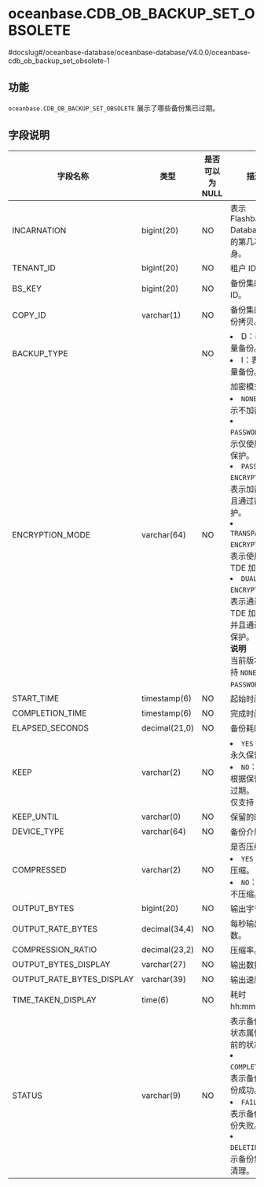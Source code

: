 oceanbase.CDB_OB_BACKUP_SET_OBSOLETE 
=========================================================
#docslug#/oceanbase-database/oceanbase-database/V4.0.0/oceanbase-cdb_ob_backup_set_obsolete-1


功能 
-----------------------

`oceanbase.CDB_OB_BACKUP_SET_OBSOLETE` 展示了哪些备份集已过期。

字段说明 
-------------------------



|           字段名称            |      类型       | 是否可以为 NULL |                                                                                                                                                                                                                          描述                                                                                                                                                                                                                           |
|---------------------------|---------------|------------|-------------------------------------------------------------------------------------------------------------------------------------------------------------------------------------------------------------------------------------------------------------------------------------------------------------------------------------------------------------------------------------------------------------------------------------------------------|
| INCARNATION               | bigint(20)    | NO         | 表示 Flashback Database 后的第几次分身。                                                                                                                                                                                                                                                                                                                                                                                                                        |
| TENANT_ID                 | bigint(20)    | NO         | 租户 ID。                                                                                                                                                                                                                                                                                                                                                                                                                                                |
| BS_KEY                    | bigint(20)    | NO         | 备份集的 ID。                                                                                                                                                                                                                                                                                                                                                                                                                                              |
| COPY_ID                   | varchar(1)    | NO         | 备份集的第几份拷贝。                                                                                                                                                                                                                                                                                                                                                                                                                                            |
| BACKUP_TYPE               |               | NO         | <li> D：表示全量备份。   <li> I：表示增量备份。                                                                                                                                                                                                                                                                                                                                          |
| ENCRYPTION_MODE           | varchar(64)   | NO         | 加密模式： <li> `NONE`：表示不加密。   <li> `PASSWORD`：表示仅使用密码保护。   <li> `PASSWORD  ENCRYPTION`：表示加密，并且通过密码保护。   <li> `TRANSPARENT  ENCRYPTION`：表示使用了 TDE 加密。   <li> `DUAL MODE  ENCRYPTION`：表示通过 TDE 加密，并且通过密码保护。    <br>**说明**<br>  当前版本仅支持 `NONE` 和 `PASSWORD`。 |
| START_TIME                | timestamp(6)  | NO         | 起始时间。                                                                                                                                                                                                                                                                                                                                                                                                                                                 |
| COMPLETION_TIME           | timestamp(6)  | NO         | 完成时间。                                                                                                                                                                                                                                                                                                                                                                                                                                                 |
| ELAPSED_SECONDS           | decimal(21,0) | NO         | 备份耗时。                                                                                                                                                                                                                                                                                                                                                                                                                                                 |
| KEEP                      | varchar(2)    | NO         | <li> `YES`：表示永久保留。   <li> `NO`：表示根据保留时间过期。    目前仅支持 `NO`。                                                                                                                                                                                                                                                                                                                |
| KEEP_UNTIL                | varchar(0)    | NO         | 保留的时间。                                                                                                                                                                                                                                                                                                                                                                                                                                                |
| DEVICE_TYPE               | varchar(64)   | NO         | 备份介质。                                                                                                                                                                                                                                                                                                                                                                                                                                                 |
| COMPRESSED                | varchar(2)    | NO         | 是否压缩： <li> `YES`：表示压缩。   <li> `NO`：表示不压缩。                                                                                                                                                                                                                                                                                                                |
| OUTPUT_BYTES              | bigint(20)    | NO         | 输出字节数。                                                                                                                                                                                                                                                                                                                                                                                                                                                |
| OUTPUT_RATE_BYTES         | decimal(34,4) | NO         | 每秒输出字节数。                                                                                                                                                                                                                                                                                                                                                                                                                                              |
| COMPRESSION_RATIO         | decimal(23,2) | NO         | 压缩率。                                                                                                                                                                                                                                                                                                                                                                                                                                                  |
| OUTPUT_BYTES_DISPLAY      | varchar(27)   | NO         | 输出数据量。                                                                                                                                                                                                                                                                                                                                                                                                                                                |
| OUTPUT_RATE_BYTES_DISPLAY | varchar(39)   | NO         | 输出速度。                                                                                                                                                                                                                                                                                                                                                                                                                                                 |
| TIME_TAKEN_DISPLAY        | time(6)       | NO         | 耗时 hh:mm:ss。                                                                                                                                                                                                                                                                                                                                                                                                                                          |
| STATUS                    | varchar(9)    | NO         | 表示备份集的状态属性，目前的状态有： <li> `COMPLETED`：表示备份集备份成功。   <li> `FAILED`：表示备份集备份失败。   <li> `DELETING`：表示备份集正在清理。                                                                                                                                                                                                                     |


